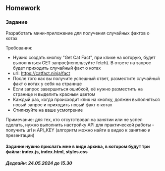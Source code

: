 ##  Homework

### Задание
Разработать мини-приложение для получения случайных фактов о котах

Требования: 
 - Нужно создать кнопку "Get Cat Fact", при клике на которую, будет выполняться GET запрос(используйте fetch). В ответе на запрос будет приходить случайный факт о котах
 - url: https://catfact.ninja/fact
 - После того как вы получите успешный ответ, разместите случайный факт о котах у себя на странице
 - Если запрос завершиться ошибкой, её нужно разместить на странице и выделить красным цветом
 - Каждый раз, когда происходит клик на кнопку, должен выполняться новый запрос и приходить новый факт о котах 
 - Стилизуйте на ваше усмотрение

 Примечание: для тех, кто отсутствовал на занятии или не успел сделать, нужно выполнить настройку API для практической работы - получить url и API_KEY (алгоритм можно найти в видео к занятию и презентации)

#### Задание нужно прислать мне в виде архива, в котором будут три файла: index.js, index.html, styles.css
##### Дедлайн: 24.05.2024 до 15.30


